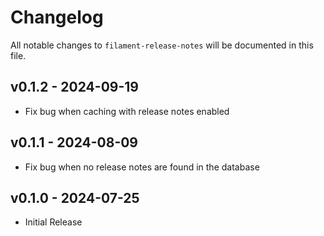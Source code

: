 # Changelog

All notable changes to `filament-release-notes` will be documented in this file.

## v0.1.2 - 2024-09-19

- Fix bug when caching with release notes enabled

## v0.1.1 - 2024-08-09

- Fix bug when no release notes are found in the database

## v0.1.0 - 2024-07-25

-   Initial Release
